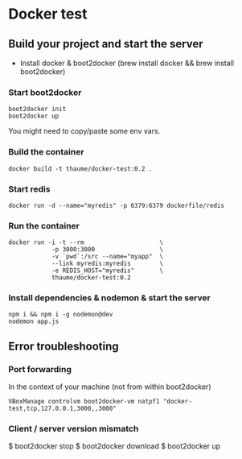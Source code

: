 # Docker test

## Build your project and start the server
- Install docker & boot2docker (brew install docker && brew install boot2docker)

### Start boot2docker
```
boot2docker init
boot2docker up
```
You might need to copy/paste some env vars.

### Build the container
```
docker build -t thaume/docker-test:0.2 .
```

### Start redis
```
docker run -d --name="myredis" -p 6379:6379 dockerfile/redis
```

### Run the container
```
docker run -i -t --rm                     \
            -p 3000:3000                  \
            -v `pwd`:/src --name="myapp"  \
            --link myredis:myredis        \
            -e REDIS_HOST="myredis"       \
            thaume/docker-test:0.2
```

### Install dependencies & nodemon & start the server
```
npm i && npm i -g nodemon@dev
nodemon app.js
```

## Error troubleshooting

### Port forwarding
In the context of your machine (not from within boot2docker)
```
VBoxManage controlvm boot2docker-vm natpf1 "docker-test,tcp,127.0.0.1,3000,,3000"
```

### Client / server version mismatch
$ boot2docker stop
$ boot2docker download
$ boot2docker up
